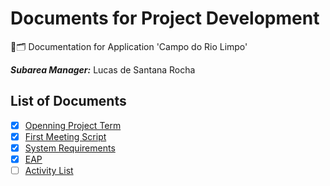 # Documents for Project Development
📃🗂 Documentation for Application 'Campo do Rio Limpo'

***Subarea Manager:*** Lucas de Santana Rocha

## List of Documents
- [x] [Openning Project Term](https://github.com/software-engineering-utfpr/documentation/blob/master/01.%20Openning%20Project%20Term.md)
- [x] [First Meeting Script](https://github.com/software-engineering-utfpr/documentation/blob/master/02.%20First%20Meeting%20Script.md)
- [x] [System Requirements](https://github.com/software-engineering-utfpr/documentation/blob/master/03.%20System%20Requirements.md)
- [x] [EAP](https://github.com/software-engineering-utfpr/documentation/blob/master/04.%20EAP.md)
- [ ] [Activity List](https://github.com/software-engineering-utfpr/documentation/blob/master/05.%20Activity%20List.md)
